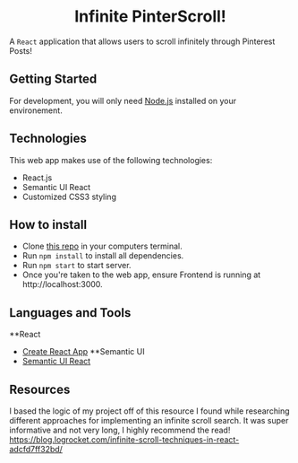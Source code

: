 <h1 align="center">Infinite PinterScroll!</h1>

A `React` application that allows users to scroll infinitely through Pinterest Posts!

## Getting Started
For development, you will only need [Node.js](https://nodejs.org/en/) installed on your environement.

## Technologies
This web app makes use of the following technologies:

- React.js
- Semantic UI React
- Customized CSS3 styling

## How to install
- Clone [this repo](https://github.com/rlc900/infinite-pinterest.git) in your computers terminal.
- Run `npm install` to install all dependencies.
- Run `npm start` to start server.
- Once you're taken to the web app, ensure Frontend is running at http://localhost:3000.

## Languages and Tools
**React
- [Create React App](https://reactjs.org/docs/create-a-new-react-app.html)
**Semantic UI 
- [Semantic UI React](https://react.semantic-ui.com/)

## Resources
I based the logic of my project off of this resource I found while researching different approaches for implementing an infinite scroll search. It was super informative and not very long, I highly recommend the read!
https://blog.logrocket.com/infinite-scroll-techniques-in-react-adcfd7ff32bd/
